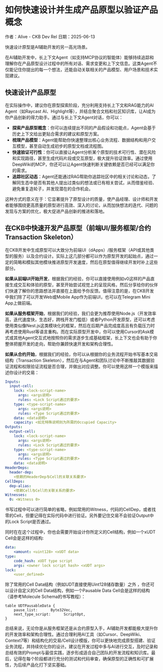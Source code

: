 # 如何快速设计并生成产品原型以验证产品概念

作者：Alive - CKB Dev Rel
日期：2025-06-13

快速设计原型是AI辅助开发的另一高光场景。

在AI辅助开发中，长上下文Agent（如支持MCP协议的智能体）能够持续追踪和理解你在产品原型设计过程中的所有对话、需求变更和上下文信息。这类Agent不仅能记住你提出的每一个想法，还能自动关联相关的产品模型、用户场景和技术实现建议。

## 快速设计产品原型

在实际操作中，建议你在原型探索阶段，充分利用支持长上下文和RAG能力的AI Agent（如Raycast AI、Highlight等），并结合聚合文档和社区知识库，让AI成为你产品创新的得力助手。通过与长上下文Agent对话，你可以：

- **探索产品原型概念**：你可以连续提出不同的产品假设和功能点，Agent会基于历史上下文给出更贴合需求的建议和原型方案。
- **梳理产品模型**：Agent能帮助你快速整理出核心业务流程、数据结构和用户交互模型，甚至自动生成初步的原型文档或流程图。
- **快速验证可行性**：你可以直接让Agent分析某个原型的技术可行性、潜在风险和实现路径，甚至生成代码片段或交互原型，极大提升验证效率。通过使用DeepWiki的MCP，你还可以让Agent快速判断关键依赖是否已经可以满足你的需求。
- **追踪社区动态**：Agent还能通过RAG帮助你追踪社区中的相关讨论和动态，了解同生态中是否有其他人提出过类似的想法或已有相关尝试，从而借鉴经验、避免重复造轮子，并发现潜在的合作机会。

这种方式的意义在于：它显著提升了原型设计的质量，使产品经理、设计师和开发者能够围绕更高质量的原型进行高效、深入的讨论，从而加快想法的迭代、问题的发现与方案的优化，极大促进产品创新的推进和落地。

## 在CKB中快速开发产品原型（前端UI/服务框架/合约Transaction Skeleton）

在CKB开发中生成原型可以大致分为前端UI（dApps）/服务框架（API或其他类型的服务）以及合约设计。实际上这几部分都可以作为原型开发的起始点，通过一定的简略和模拟其他模块推进原型开发速度，然后在原型值得继续开发时补上这些部分。

**如果从前端UI开始开发**，根据我们的经验，你可以直接使用例如v0这样的产品直接生成交互和体验的原型，甚至开始尝试视觉上的呈现风格，然后分享给你的伙伴们快速了解你的思路想法并直接在上面给予你反馈。值得注意的是，在CKB开发中我们除了可以开发Web或Mobile App作为前端UI，也可以在Telegram Mini App上做前端。

**如果从服务框架开始**，根据我们的经验，我们会更为推荐使用Node.js（开发效率高，迭代速度快，生态好，跨栈开发门槛低）或者Python开发原型，还可以考虑使用类似像Nest.js这类模块化的框架，然后在后期产品完成度高且有负载压力时再考虑使用Rust等语言重构。而在实际原型开发中，你可以使用Cursor的Ask模式或其他Agent交互式地按照你的需求逐步生成基础框架，长上下文也会有助于你整体把握开发的走向，帮助你兼顾快速开发和架构合理性。

**如果从合约开始**，根据我们的经验，你可以从根据你的业务流程开始书写基本交易结构（Transaction Skeleton），然后在与Agent和团队讨论中不断推敲其数据验证流程和权限验证流程是否合理，并做出对应调整。你可以使用这样一个模版来描述你设计的交易：

```yaml
Inputs:
  input-cell:
    lock: <lock-script-name>
      args: <args说明>
      rules: <Lock Script通过的要求>
    type: <type-script-name>
      args: <args说明>
      rules: <Type Script通过的要求>
    data: <data说明>
    capacity: <如无特殊说明则为所需的Occupied Capacity>
Outputs:
  output-cell:
    lock: <lock-script-name>
      args: <args说明>
      rules: <Lock Script通过的要求>
    type: <type-script-name>
      args: <args说明>
      rules: <Type Script通过的要求>
    data: <data说明>
HeaderDeps:
  header-dep:
    <依赖的HeaderDep与Cell的关联关系要求>
CellDeps:
  dep-alias:
    <依赖Cell与Cell的关联关系的要求>
Witnesses:
  0: <Witness 0>
```

书写过程中可以进行简单的省略，例如常用的Witness，代码的CellDep，或者找零的Cell，但要记得在实际代码中进行验证。另外要记住交易不会验证Output中的Lock Script是否通过。

同时在在这个过程中，你也会需要开始设计你所定义的Cell结构，例如一个xUDT Cell会是这样的结构:

```yaml
data:
    <amount: <uint128> <xUDT data>
type:
    code_hash: xUDT type script
    args: <owner lock script hash> <xUDT args>
lock:
    <user_defined>
```

除了常用的Cell Data结构（例如UDT直接使用Uint128储存数量）之外 ，你还可以设计自定义的Cell Data结构，例如一个Pausable Data Cell会是这样的结构（请参考Molecule Schema的书写教程）：

```mol
table UDTPausableData {
    pause_list:      Byte32Vec,
    next_type_script:      ScriptOpt,
}
```

总结来说，无论你是从服务框架还是从合约原型入手，AI辅助开发都能极大提升你的开发效率和架构合理性。通过合理利用AI工具（如Cursor、DeepWiki、Context7等）和结构化的交易/Cell设计模版，你可以更快地完成原型搭建、验证业务流程，并持续优化你的设计。建议在开发过程中多与AI进行交互，及时记录和总结有效的Prompt与最佳实践，逐步形成适合自己团队的开发流程和知识库。最后，记得在每个阶段都进行充分的测试和代码审查，确保原型的正确性和可扩展性，为后续产品化打下坚实基础。


